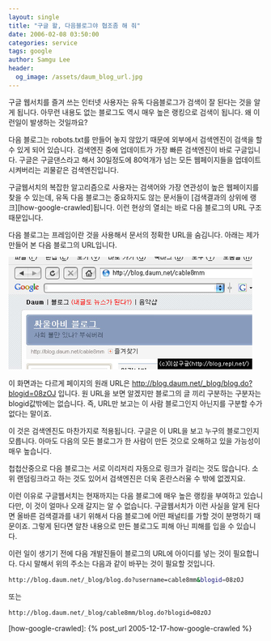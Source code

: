 ```yaml
---
layout: single
title: "구글 왈, 다음블로그야 협조좀 해 줘"
date: 2006-02-08 03:50:00
categories: service
tags: google
author: Samgu Lee
header:
  og_image: /assets/daum_blog_url.jpg
---
```


구글 웹서치를 즐겨 쓰는 인터넷 사용자는 유독 다음블로그가 검색이 잘 된다는 것을 알게 됩니다. 아무런 내용도 없는 블로그도 역시 매우 높은 랭킹으로 검색이 됩니다. 왜 이런일이 발생하는 것일까요?

다음 블로그는 robots.txt를 만들어 놓지 않았기 때문에 외부에서 검색엔진이 검색을 할 수 있게 되어 있습니다. 검색엔진 중에 업데이트가 가장 빠른 검색엔진이 바로 구글입니다. 구글은 구글댄스라고 해서 30일정도에 80억개가 넘는 모든 웹페이지들을 업데이트 시켜버리는 괴물같은 검색엔진입니다.

구글웹서치의 복잡한 알고리즘으로 사용자는 검색어와 가장 연관성이 높은 웹페이지를 찾을 수 있는데, 유독 다음 블로그는 중요하지도 않는 문서들이 [검색결과의 상위에 랭크][how-google-crawled]됩니다. 이런 현상의 열쇠는 바로 다음 블로그의 URL 구조 때문입니다.

다음 블로그는 프레임이란 것을 사용해서 문서의 정확한 URL을 숨김니다. 아래는 제가 만들어 본 다음 블로그의 URL입니다.

![다음 블로그의 URL](/assets/daum_blog_url.jpg)

이 화면과는 다르게 페이지의 원래 URL은 http://blog.daum.net/_blog/blog.do?blogid=08zOJ 입니다. 원 URL을 보면 알겠지만 블로그의 글 끼리 구분하는 구분자는 blogid값밖에는 없습니다. 즉, URL만 보고는 이 사람 블로그인지 아닌지를 구분할 수가 없다는 말이죠.

이 것은 검색엔진도 마찬가지로 적용됩니다. 구글은 이 URL을 보고 누구의 블로그인지 모릅니다. 아마도 다음의 모든 블로그가 한 사람이 만든 것으로 오해하고 있을 가능성이 매우 높습니다.

첩첩산중으로 다음 블로그는 서로 이리저리 자동으로 링크가 걸리는 것도 많습니다. 소위 랜덤링크라고 하는 것도 있어서 검색엔진은 더욱 혼란스러울 수 밖에 없겠지요.

이런 이유로 구글웹서치는 현재까지는 다음 블로그에 매우 높은 랭킹을 부여하고 있습니다만, 이 것이 얼마나 오래 갈지는 알 수 없습니다. 구글웹서치가 이런 사실을 알게 된다면 올바른 검색결과를 내기 위해서 다음 블로그에 어떤 패널티를 가할 것이 분명하기 때문이죠. 그렇게 된다면 알찬 내용으로 만든 블로그도 피해 아닌 피해를 입을 수 있습니다.

이런 일이 생기기 전에 다음 개발진들이 블로그의 URL에 아이디를 넣는 것이 필요합니다. 다시 말해서 위의 주소는 다음과 같이 바꾸는 것이 필요할 것입니다.

```sh
http://blog.daum.net/_blog/blog.do?username=cable8mm&blogid=08zOJ
```

또는

```sh
http://blog.daum.net/_blog/cable8mm/blog.do?blogid=08zOJ
```

[how-google-crawled]: {% post_url 2005-12-17-how-google-crawled %}
